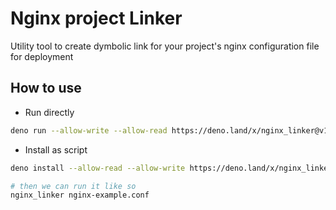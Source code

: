 # Nginx project Linker

Utility tool to create dymbolic link for your project's nginx configuration file for deployment


## How to use

- Run directly

```bash
deno run --allow-write --allow-read https://deno.land/x/nginx_linker@v1.0.0/main.ts <nginx_conf_file>
```

- Install as script

```bash
deno install --allow-read --allow-write https://deno.land/x/nginx_linker@v1.0.0/main.ts

# then we can run it like so
nginx_linker nginx-example.conf
```